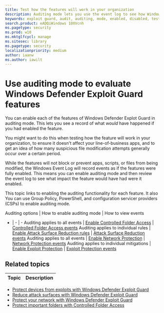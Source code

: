 ```yaml
---
title: Test how the features will work in your organization
description: Auditing mode lets you use the event log to see how Windows Defender Exploit Guard would protect your devices if it were enabled
keywords: exploit guard, audit, auditing, mode, enabled, disabled, test, demo, evaluate, lab
search.product: eADQiWindows 10XVcnh
ms.pagetype: security
ms.prod: w10
ms.mktglfcycl: manage
ms.sitesec: library
ms.pagetype: security
localizationpriority: medium
author: iaanw
ms.author: iawilt
---
```



# Use auditing mode to evaluate Windows Defender Exploit Guard features


You can enable each of the features of Windows Defender Explot Guard in auditing mode. This lets you see a record of what *would* have happened if you had enabled the feature.

You might want to do this when testing how the feature will work in your organization, to ensure it doesn't affect your line-of-business apps, and to get an idea of how many suspicious file modification attempts generally occur over a certain period.

While the features will not block or prevent apps, scripts, or files from being modified, the Windows Event Log will record events as if the features were fully enabled. This means you can enable auditing mode and then review the event log to see what impact the feature would have had were it enabled.

This topic links to enabling the auditing functionality for each feature. It also You can use Group Policy, PowerShell, and configuration servicer providers (CSPs) to enable auditing mode.


Auditing options | How to enable auditing mode | How to view events
- | - | -
Auditing applies to all events | [Enable Controlled Folder Access](enable-controlled-folders-exploit-guard.md#enable-and-audit-controlled-folder-access) | [Controlled Folder Access events](controlled-folders-exploit-guard.md#review-controlled-folder-access-events-in-windows-event-viewer)
Auditing applies to individual rules | [Enable Attack Surface Reduction rules](enable-attack-surface-reduction.md#enable-and-audit-attack-surface-reduction-rules) | [Attack Surface Reduction events](attack-surface-reduction-exploit-guard.md#review-attack-surface-reduction-events-in-windows-event-viewer)
Auditing applies to all events | [Enable Network Protection](enable-network-protection.md#enable-and-audit-network-protection) | [Network Protection events](network-protection-exploit-guard.md#review-network-protection-events-in-windows-event-viewer)
Auditing applies to individual mitigations | [Enable Exploit Protection](enable-exploit-protection.md#enable-and-audit-exploit-protection) | [Exploit Protection events](exploit-protection-exploit-guard.md#review-exploit-protection-events-in-windows-event-viewer)


## Related topics

Topic | Description 
---|---
- [Protect devices from exploits with Windows Defender Exploit Guard](exploit-protection-exploit-guard)
- [Reduce attack surfaces with Windows Defender Exploit Guard](attack-surface-reduction-exploit-guard.md) 
- [Protect your network with Windows Defender Exploit Guard](network-protection-exploit-guard.md) 
- [Protect important folders with Controlled Folder Access](controlled-folders-exploit-guard.md)



